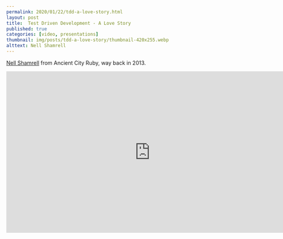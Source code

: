 ```yaml
---
permalink: 2020/01/22/tdd-a-love-story.html
layout: post
title:  Test Driven Development - A Love Story
published: true
categories: [video, presentations]
thumbnail: img/posts/tdd-a-love-story/thumbnail-420x255.webp
alttext: Nell Shamrell
---
```


<a href="https://twitter.com/nellshamrell">Nell Shamrell</a> from Ancient City Ruby, way back in 2013.

<iframe width="759" height="427" src="https://www.youtube.com/embed/nBtO1UOK9Hs" frameborder="0" allow="accelerometer; autoplay; encrypted-media; gyroscope; picture-in-picture" allowfullscreen></iframe>
